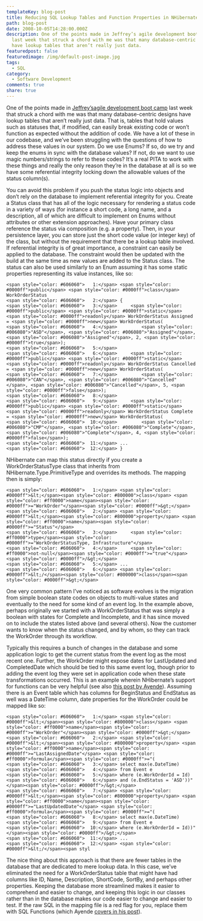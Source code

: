 ```yaml
---
templateKey: blog-post
title: Reducing SQL Lookup Tables and Function Properties in NHibernate
path: blog-post
date: 2008-10-05T14:28:00.000Z
description: One of the points made in Jeffrey’s agile development boot camp
  last week that struck a chord with me was that many database-centric designs
  have lookup tables that aren’t really just data.
featuredpost: false
featuredimage: /img/default-post-image.jpg
tags:
  - SQL
category:
  - Software Development
comments: true
share: true
---
```

One of the points made in [Jeffrey’s](http://jeffreypalermo.com/)[agile development boot camp](http://www.headspringsystems.com/training) last week that struck a chord with me was that many database-centric designs have lookup tables that aren’t really just data. That is, tables that hold values such as statuses that, if modified, can easily break existing code or won’t function as expected without the addition of code. We have a lot of these in our codebase, and we’ve been struggling with the questions of how to address these values in our system. Do we use Enums? If so, do we try and keep the enums in sync with the database values? If not, do we want to use magic numbers/strings to refer to these codes? It’s a real PITA to work with these things and really the only reason they’re in the database at all is so we have some referential integrity locking down the allowable values of the status column(s).

You can avoid this problem if you push the status logic into objects and don’t rely on the database to implement referential integrity for you. Create a Status class that has all of the logic necessary for rendering a status code in a variety of ways (for instance a short code, a long name, and a description, all of which are difficult to implement on Enums without attributes or other extension approaches). Have your primary class reference the status via composition (e.g. a property). Then, in your persistence layer, you can store just the short code value (or integer key) of the class, but without the requirement that there be a lookup table involved. If referential integrity is of great importance, a constraint can easily be applied to the database. The constraint would then be updated with the build at the same time as new values are added to the Status class. The status can also be used similarly to an Enum assuming it has some static properties representing its value instances, like so:

```
<span style="color: #606060">   1:</span> <span style="color: #0000ff">public</span> <span style="color: #0000ff">class</span> WorkOrderStatus
<span style="color: #606060">   2:</span> {
<span style="color: #606060">   3:</span>     <span style="color: #0000ff">public</span> <span style="color: #0000ff">static</span> <span style="color: #0000ff">readonly</span> WorkOrderStatus Assigned = <span style="color: #0000ff">new</span> WorkOrderStatus(
<span style="color: #606060">   4:</span>         <span style="color: #006080">"ASD"</span>, <span style="color: #006080">"Assigned"</span>, <span style="color: #006080">"Assigned"</span>, 2, <span style="color: #0000ff">true</span>);
<span style="color: #606060">   5:</span>  
<span style="color: #606060">   6:</span>     <span style="color: #0000ff">public</span> <span style="color: #0000ff">static</span> <span style="color: #0000ff">readonly</span> WorkOrderStatus Cancelled = <span style="color: #0000ff">new</span> WorkOrderStatus(
<span style="color: #606060">   7:</span>         <span style="color: #006080">"CAN"</span>, <span style="color: #006080">"Cancelled"</span>, <span style="color: #006080">"Cancelled"</span>, 5, <span style="color: #0000ff">false</span>);
<span style="color: #606060">   8:</span>  
<span style="color: #606060">   9:</span>     <span style="color: #0000ff">public</span> <span style="color: #0000ff">static</span> <span style="color: #0000ff">readonly</span> WorkOrderStatus Complete = <span style="color: #0000ff">new</span> WorkOrderStatus(
<span style="color: #606060">  10:</span>         <span style="color: #006080">"CMP"</span>, <span style="color: #006080">"Complete"</span>, <span style="color: #006080">"Complete"</span>, 4, <span style="color: #0000ff">false</span>);
<span style="color: #606060">  11:</span> ...
<span style="color: #606060">  12:</span> }
```

NHibernate can map this status directly if you create a WorkOrderStatusType class that inherits from NHibernate.Type.PrimitiveType and overrides its methods. The mapping then is simply:

```
<span style="color: #606060">   1:</span> <span style="color: #0000ff">&lt;</span><span style="color: #800000">class</span> <span style="color: #ff0000">name</span><span style="color: #0000ff">="WorkOrder"</span><span style="color: #0000ff">&gt;</span>
<span style="color: #606060">   2:</span> <span style="color: #0000ff">&lt;</span><span style="color: #800000">property</span> <span style="color: #ff0000">name</span><span style="color: #0000ff">="Status"</span> 
<span style="color: #606060">   3:</span>     <span style="color: #ff0000">type</span><span style="color: #0000ff">="WorkOrderStatusType, Infrastructure"</span> 
<span style="color: #606060">   4:</span>     <span style="color: #ff0000">not-null</span><span style="color: #0000ff">="true"</span> <span style="color: #0000ff">/&gt;</span>
<span style="color: #606060">   5:</span> ...
<span style="color: #606060">   6:</span> <span style="color: #0000ff">&lt;/</span><span style="color: #800000">class</span><span style="color: #0000ff">&gt;</span>
```

One very common pattern I’ve noticed as software evolves is the migration from simple boolean state codes on objects to multi-value states and eventually to the need for some kind of an event log. In the example above, perhaps originally we started with a WorkOrderStatus that was simply a boolean with states for Complete and Incomplete, and it has since moved on to include the states listed above (and several others). Now the customer wants to know when the status changed, and by whom, so they can track the WorkOrder through its workflow.

Typically this requires a bunch of changes in the database and some application logic to get the current status from the event log as the most recent one. Further, the WorkOrder might expose dates for LastUpdated and CompletedDate which should be tied to this same event log, though prior to adding the event log they were set in application code when these state transformations occurred. This is an example wherein NHibernate’s support for functions can be very helpful (see also [this post by Ayende](http://ayende.com/Blog/archive/2006/10/01/UsingSQLFunctionsInNHibernate.aspx)). Assuming there is an Event table which has columns for BeginStatus and EndStatus as well was a DateTime column, date properties for the WorkOrder could be mapped like so:

```
<span style="color: #606060">   1:</span> <span style="color: #0000ff">&lt;</span><span style="color: #800000">class</span> <span style="color: #ff0000">name</span><span style="color: #0000ff">="WorkOrder"</span><span style="color: #0000ff">&gt;</span>
<span style="color: #606060">   2:</span> <span style="color: #0000ff">&lt;</span><span style="color: #800000">property</span> <span style="color: #ff0000">name</span><span style="color: #0000ff">="LastAssignedDate"</span> <span style="color: #ff0000">formula</span><span style="color: #0000ff">="(
<span style="color: #606060">   3:</span> select max(e.DateTime) 
<span style="color: #606060">   4:</span> from Event e 
<span style="color: #606060">   5:</span> where (e.WorkOrderId = Id)
<span style="color: #606060">   6:</span> and (e.EndStatus = 'ASD'))"</span><span style="color: #0000ff">/&gt;</span>
<span style="color: #606060">   7:</span> <span style="color: #0000ff">&lt;</span><span style="color: #800000">property</span> <span style="color: #ff0000">name</span><span style="color: #0000ff">="LastUpdatedDate"</span> <span style="color: #ff0000">formula</span><span style="color: #0000ff">="(
<span style="color: #606060">   8:</span> select max(e.DateTime) 
<span style="color: #606060">   9:</span> from Event e 
<span style="color: #606060">  10:</span> where (e.WorkOrderId = Id))"</span><span style="color: #0000ff">/&gt;</span>
<span style="color: #606060">  11:</span> ...
<span style="color: #606060">  12:</span> <span style="color: #0000ff">&lt;/</span><span styl
```

The nice thing about this approach is that there are fewer tables in the database that are dedicated to mere lookup data. In this case, we’ve eliminated the need for a WorkOrderStatus table that might have had columns like ID, Name, Description, ShortCode, SortBy, and perhaps other properties. Keeping the database more streamlined makes it easier to comprehend and easier to change, and keeping this logic in our classes rather than in the database makes our code easier to change and easier to test. If the raw SQL in the mapping file is a red flag for you, replace them with SQL Functions (which Ayende [covers in his post](http://ayende.com/Blog/archive/2006/10/01/UsingSQLFunctionsInNHibernate.aspx)).